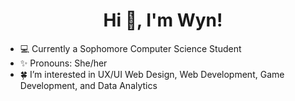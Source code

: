 <h1 align="center">Hi 👋, I'm Wyn!</h1>

- 💻 Currently a Sophomore Computer Science Student
- ✨ Pronouns: She/her
- 🍀 I’m interested in UX/UI Web Design, Web Development, Game Development, and Data Analytics
